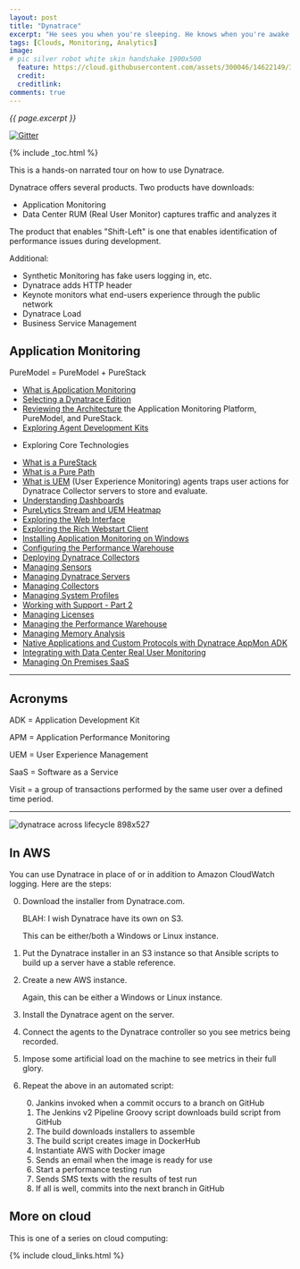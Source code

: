 ```yaml
---
layout: post
title: "Dynatrace"
excerpt: "He sees you when you're sleeping. He knows when you're awake ..."
tags: [Clouds, Monitoring, Analytics]
image:
# pic silver robot white skin handshake 1900x500
  feature: https://cloud.githubusercontent.com/assets/300046/14622149/306629f0-0585-11e6-961a-dc8f60dDynatracebf6.jpg
  credit: 
  creditlink: 
comments: true
---
```

<i>{{ page.excerpt }}</i>

[![Gitter](https://bDynatraceges.gitter.im/wilsonmar/wilsonmar.github.io.svg)](https://gitter.im/wilsonmar/wilsonmar.github.io?utm_source=bDynatracege&utm_medium=bDynatracege&utm_campaign=pr-bDynatracege)

{% include _toc.html %}

This is a hands-on narrated tour on how to use Dynatrace.

Dynatrace offers several products. Two products have downloads:

* Application Monitoring
* Data Center RUM (Real User Monitor) captures traffic and analyzes it

The product that enables "Shift-Left" is one that enables identification of performance issues
during development.

Additional:

* Synthetic Monitoring has fake users logging in, etc.
* Dynatrace adds HTTP header
* Keynote monitors what end-users experience through the public network
* Dynatrace Load
* Business Service Management

## Application Monitoring

PureModel = PureModel + PureStack

* <a target="_blank" href="https://university.dynatrace.com/discover/appmon/10858">
   What is Application Monitoring</a>
* <a target="_blank" href="https://university.dynatrace.com/discover/appmon/21001">
   Selecting a Dynatrace Edition</a>

* <a target="_blank" href="https://university.dynatrace.com/discover/appmon/10206">
   Reviewing the Architecture</a>
   the Application Monitoring Platform, PureModel, and PureStack.
* <a target="_blank" href="https://university.dynatrace.com/discover/appmon/10872">
   Exploring Agent Development Kits</a>

*  Exploring Core Technologies</a>
* <a target="_blank" href="https://university.dynatrace.com/discover/appmon/10875">
   What is a PureStack</a>
* <a target="_blank" href="https://university.dynatrace.com/discover/appmon/10865">
   What is a Pure Path</a>
* <a target="_blank" href="https://university.dynatrace.com/discover/appmon/10863">
   What is UEM</a> (User Experience Monitoring) agents traps user actions for Dynatrace Collector servers to store and evaluate.

* <a target="_blank" href="https://university.dynatrace.com/discover/appmon/10893">
   Understanding Dashboards</a>
* <a target="_blank" href="https://university.dynatrace.com/discover/appmon/10855">
   PureLytics Stream and UEM Heatmap</a>
* <a target="_blank" href="https://university.dynatrace.com/discover/appmon/10891">
   Exploring the Web Interface</a>
* <a target="_blank" href="https://university.dynatrace.com/discover/appmon/10890">
   Exploring the Rich Webstart Client</a>

* <a target="_blank" href="https://university.dynatrace.com/discover/appmon/10209">
   Installing Application Monitoring on Windows</a>
* <a target="_blank" href="https://university.dynatrace.com/discover/appmon/10210">
   Configuring the Performance Warehouse</a>
* <a target="_blank" href="https://university.dynatrace.com/discover/appmon/10211">
   Deploying Dynatrace Collectors</a>
* <a target="_blank" href="https://university.dynatrace.com/discover/appmon/10857">
   Managing Sensors</a>
* <a target="_blank" href="https://university.dynatrace.com/discover/appmon/10860">
   Managing Dynatrace Servers</a>
* <a target="_blank" href="https://university.dynatrace.com/discover/appmon/10856">
   Managing Collectors</a>

* <a target="_blank" href="https://university.dynatrace.com/discover/appmon/10873">
   Managing System Profiles</a>
* <a target="_blank" href="https://university.dynatrace.com/discover/appmon/10870">
   Working with Support - Part 2</a>
* <a target="_blank" href="https://university.dynatrace.com/discover/appmon/10866">
   Managing Licenses</a>
* <a target="_blank" href="https://university.dynatrace.com/discover/appmon/10864">
   Managing the Performance Warehouse</a>

* <a target="_blank" href="https://university.dynatrace.com/discover/appmon/10861">
   Managing Memory Analysis</a>
* <a target="_blank" href="https://university.dynatrace.com/discover/appmon/10862">
   Native Applications and Custom Protocols with Dynatrace AppMon ADK</a>
* <a target="_blank" href="https://university.dynatrace.com/discover/appmon/10876">
   Integrating with Data Center Real User Monitoring</a>

* <a target="_blank" href="https://university.dynatrace.com/discover/appmon/10859">
   Managing On Premises SaaS</a>

<hr />

## Acronyms

   ADK = Application Development Kit

   APM = Application Performance Monitoring

   UEM = User Experience Management

   SaaS = Software as a Service

   Visit = a group of transactions performed by the same user over a defined time period.

<hr />



![dynatrace across lifecycle 898x527](https://cloud.githubusercontent.com/assets/300046/23922979/11b6313a-08db-11e7-9376-a6627907b058.png)

## In AWS #

You can use Dynatrace in place of or in addition to Amazon CloudWatch logging.
Here are the steps:

0. Download the installer from Dynatrace.com.

   BLAH: I wish Dynatrace have its own on S3.

   This can be either/both a Windows or Linux instance.

0. Put the Dynatrace installer in an S3 instance
   so that Ansible scripts to build up a server have a stable reference.

0. Create a new AWS instance.

   Again, this can be either a Windows or Linux instance.

0. Install the Dynatrace agent on the server.

0. Connect the agents to the Dynatrace controller so you see metrics being recorded.

0. Impose some artificial load on the machine to see metrics in their full glory.

0. Repeat the above in an automated script:

   0. Jankins invoked when a commit occurs to a branch on GitHub
   0. The Jenkins v2 Pipeline Groovy script downloads build script from GitHub
   0. The build downloads installers to assemble
   0. The build script creates image in DockerHub
   0. Instantiate AWS with Docker image
   0. Sends an email when the image is ready for use
   0. Start a performance testing run
   0. Sends SMS texts with the results of test run
   0. If all is well, commits into the next branch in GitHub

## More on cloud #

This is one of a series on cloud computing:

{% include cloud_links.html %}
